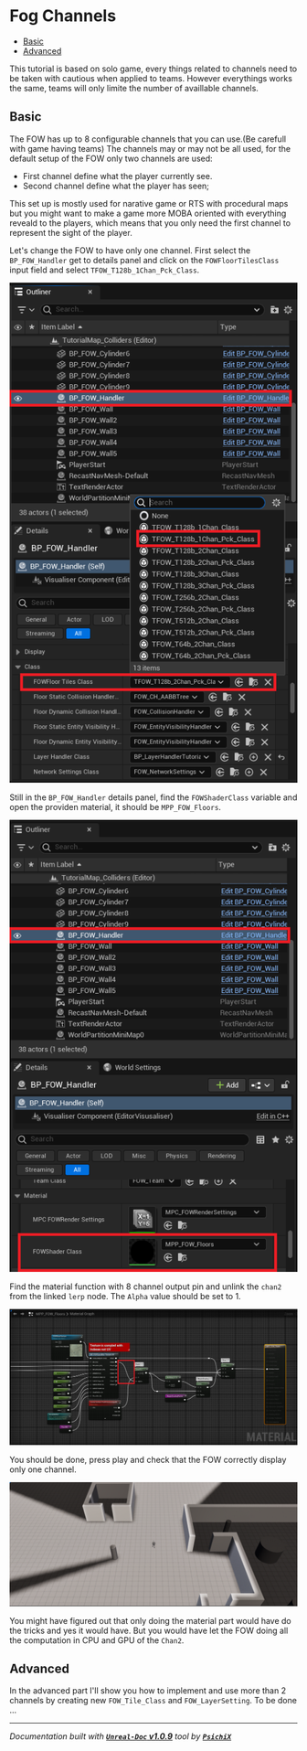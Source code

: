 # Fog Channels

- [Basic](#basic)
- [Advanced](#advanced)

This tutorial is based on solo game, every things related to channels need to be taken with cautious
when applied to teams. However everythings works the same, teams will only limite the number of 
availlable channels.

## Basic

The FOW has up to 8 configurable channels that you can use.(Be carefull with game having teams)
The channels may or may not be all used, for the default setup of the FOW only two channels are
used:
* First channel define what the player currently see.
* Second channel define what the player has seen;

This set up is mostly used for narative game or RTS with procedural maps but you might want to make
a game more MOBA oriented with everything reveald to the players, which means that you only need the
first channel to represent the sight of the player.

Let's change the FOW to have only one channel. First select the `BP_FOW_Handler` get to details panel
and click on the `FOWFloorTilesClass` input field and select `TFOW_T128b_1Chan_Pck_Class`.

![Fog channels](../../assets/Tutorial/FogChannel/1_ChangeTileFormat.png)

Still in the `BP_FOW_Handler` details panel, find the `FOWShaderClass` variable and open the providen
material, it should be `MPP_FOW_Floors`.

![Fog channels](../../assets/Tutorial/FogChannel/2_OpenTheFOWMaterial.png)

Find the material function with 8 channel output pin and unlink the `chan2` from the linked `lerp` node.
The `Alpha` value should be set to 1.

![Fog channels](../../assets/Tutorial/FogChannel/3_UnpinBlackChannelSetAlphaTo1.png)

You should be done, press play and check that the FOW correctly display only one channel.

![Fog channels](../../assets/Tutorial/FogChannel/4_GameWithOnlyOneChannelComputed.png)

You might have figured out that only doing the material part would have do the tricks and yes it would
have. But you would have let the FOW doing all the computation in CPU and GPU of the `Chan2`.

## Advanced

In the advanced part I'll show you how to implement and use more than 2 channels by creating new `FOW_Tile_Class`
and `FOW_LayerSetting`. To be done ...

---
_Documentation built with [**`Unreal-Doc` v1.0.9**](https://github.com/PsichiX/unreal-doc) tool by [**`PsichiX`**](https://github.com/PsichiX)_